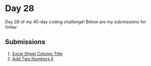 # Day 28

Day 28 of my 45-day coding challenge! Below are my submissions for today:

## Submissions

1. [Excel Sheet Column Title](https://leetcode.com/submissions/detail/1451858907/)
2. [Add Two Numbers II](https://leetcode.com/submissions/detail/1451870556/)